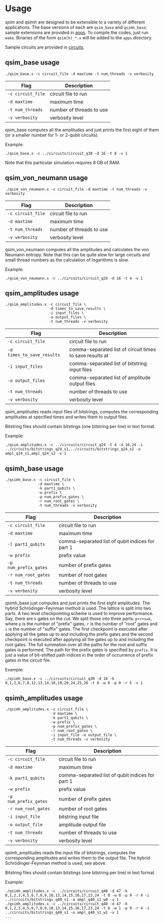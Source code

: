 # Usage

qsim and qsimh are designed to be extensible to a variety of different
applications. The base versions of each are `qsim_base` and `qsimh_base`;
sample extensions are provided in [apps](/apps). To compile the codes, just run
`make`. Binaries of the form `qsim(h)_*.x` will be added to the `apps`
directory.

Sample circuits are provided in [circuits](/circuits).

## qsim_base usage

```
./qsim_base.x -c circuit_file -d maxtime -t num_threads -v verbosity
```

| Flag | Description | 
|-------|------------|
| `-c circuit_file` | circuit file to run| 
|`-d maxtime` | maximum time |
|`-t num_threads` | number of threads to use|
|`-v verbosity` | verbosity level|

qsim_base computes all the amplitudes and just prints the first eight of them
(or a smaller number for 1- or 2-qubit circuits).

Example:
```
./qsim_base.x -c ../circuits/circuit_q30 -d 16 -t 8 -v 1
```

Note that this particular simulation requires 8 GB of RAM.

## qsim_von_neumann usage

```
./qsim_von_neumann.x -c circuit_file -d maxtime -t num_threads -v verbosity
```


| Flag | Description | 
|-------|------------|
| `-c circuit_file` | circuit file to run| 
|`-d maxtime` | maximum time |
|`-t num_threads` | number of threads to use|
|`-v verbosity` | verbosity level|

qsim_von_neumann computes all the amplitudes and calculates the von Neumann
entropy. Note that this can be quite slow for large circuits and small thread
numbers as the calculation of logarithms is slow.

Example:
```
./qsim_von_neumann.x -c ../circuits/circuit_q24 -d 16 -t 4 -v 1
```

## qsim_amplitudes usage

```
./qsim_amplitudes.x -c circuit_file \
                    -d times_to_save_results \
                    -i input_files \
                    -o output_files \  
                    -t num_threads -v verbosity
```

| Flag | Description | 
|-------|------------|
| `-c circuit_file` | circuit file to run| 
|`-d times_to_save_results`  | comma-separated list of circuit times to save results at|
|`-i input_files` | comma-separated list of bitstring input files|
|`-o output_files` | comma-separated list of amplitude output files|
|`-t num_threads` | number of threads to use|
|`-v verbosity` | verbosity level|

qsim_amplitudes reads input files of bitstrings, computes the corresponding
amplitudes at specified times and writes them to output files.

Bitstring files should contain bitstings (one bitstring per line) in text
format.

Example:
```
./qsim_amplitudes.x -c ../circuits/circuit_q24 -t 4 -d 16,24 -i ../circuits/bitstrings_q24_s1,../circuits/bitstrings_q24_s2 -o ampl_q24_s1,ampl_q24_s2 -v 1
```

## qsimh_base usage

```
./qsimh_base.x -c circuit_file \
               -d maxtime \
               -k part1_qubits \
               -w prefix \
               -p num_prefix_gates \
               -r num_root_gates \
               -t num_threads -v verbosity
```

| Flag | Description | 
|-------|------------|
| `-c circuit_file` | circuit file to run| 
|`-d maxtime` | maximum time |
|`-l part1_qubits` |  comma-separated list of qubit indices for part 1 |
|`-w prefix`| prefix value |
|`-p num_prefix_gates` | number of prefix gates|
|`-r num_root_gates` | number of root gates|
|`-t num_threads` | number of threads to use|
|`-v verbosity` | verbosity level|


qsimh_base just computes and just prints the first eight amplitudes. The hybrid
Schrödinger-Feynman method is used. The lattice is split into two parts.
A two level checkpointing scheme is used to improve performance. Say, there
are `k` gates on the cut. We split those into three parts: `p+r+s=k`, where
`p` is the number of "prefix" gates, `r` is the number of "root" gates and
`s` is the number of "suffix" gates. The first checkpoint is executed after
applying all the gates up to and including the prefix gates and the second
checkpoint is executed after applying all the gates up to and including the
root gates. The full summation over all the paths for the root and suffix gates
is performed. The path for the prefix gates is specified by `prefix`. It is
just a value of bit-shifted path indices in the order of occurrence of prefix
gates in the circuit file.

Example:
```
./qsimh_base.x -c ../circuits/circuit_q30 -d 16 -k 0,1,2,6,7,8,12,13,14,18,19,20,24,25,26 -t 8 -w 0 -p 0 -r 5 -v 1
```

## qsimh_amplitudes usage
```
./qsimh_amplitudes.x -c circuit_file \
                     -d maxtime \
                     -k part1_qubits \
                     -w prefix \
                     -p num_prefix_gates \
                     -r num_root_gates \
                     -i input_file -o output_file \
                     -t num_threads -v verbosity
```

| Flag | Description | 
|-------|------------|
|`-c circuit_file` | circuit file to run| 
|`-d maxtime` | maximum time |
|`-k part1_qubits` |  comma-separated list of qubit indices for part 1 |
|`-w prefix`| prefix value |
|`-p num_prefix_gates` | number of prefix gates|
|`-r num_root_gates` | number of root gates|
|`-i input_file` | bitstring input file|
|`-o output_file` | amplitude output file|
|`-t num_threads` | number of threads to use|
|`-v verbosity` | verbosity level|

qsimh_amplitudes reads the input file of bitstrings, computes the corresponding
amplitudes and writes them to the output file. The hybrid Schrödinger-Feynman
method is used, see above.

Bitstring files should contain bitstings (one bitstring per line) in text
format.

Example:
```
./qsimh_amplitudes.x -c ../circuits/circuit_q40 -d 47 -k 0,1,2,3,4,5,6,7,8,9,10,13,14,15,16,17,23,24 -t 8 -w 0 -p 9 -r 4 -i ../circuits/bitstrings_q40_s1 -o ampl_q40_s1_w0 -v 1
./qsimh_amplitudes.x -c ../circuits/circuit_q40 -d 47 -k 0,1,2,3,4,5,6,7,8,9,10,13,14,15,16,17,23,24 -t 8 -w 1 -p 9 -r 4 -i ../circuits/bitstrings_q40_s1 -o ampl_q40_s1_w1 -v 1
...
```